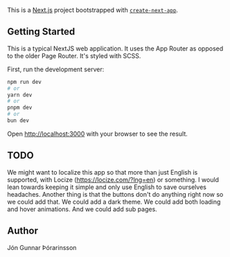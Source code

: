 This is a [Next.js](https://nextjs.org) project bootstrapped with [`create-next-app`](https://nextjs.org/docs/app/api-reference/cli/create-next-app).

## Getting Started

This is a typical NextJS web application. It uses the App Router as opposed to the older Page Router. It's styled with SCSS.

First, run the development server:

```bash
npm run dev
# or
yarn dev
# or
pnpm dev
# or
bun dev
```

Open [http://localhost:3000](http://localhost:3000) with your browser to see the result.

## TODO

We might want to localize this app so that more than just English is supported, with Locize (https://locize.com/?lng=en) or something.
I would lean towards keeping it simple and only use English to save ourselves headaches. Another thing is that the buttons don't do anything
right now so we could add that. We could add a dark theme. We could add both loading and hover animations. And we could add sub pages.

## Author

Jón Gunnar Þórarinsson
